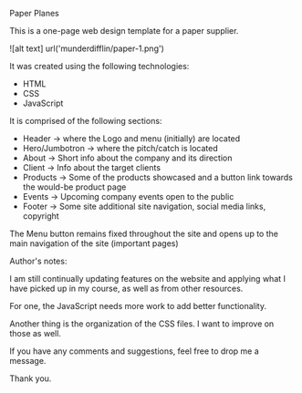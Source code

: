 Paper Planes

This is a one-page web design template for a paper supplier. 

![alt text] url('munderdifflin/paper-1.png')

It was created using the following technologies:

* HTML
* CSS
* JavaScript 

It is comprised of the following sections:

* Header -> where the Logo and menu (initially) are located
* Hero/Jumbotron -> where the pitch/catch is located
* About -> Short info about the company and its direction
* Client -> Info about the target clients
* Products -> Some of the products showcased and a button link towards the would-be product page
* Events -> Upcoming company events open to the public
* Footer -> Some site additional site navigation, social media links, copyright

The Menu button remains fixed throughout the site and opens up to the main navigation of the site (important pages)

Author's notes:

I am still continually updating features on the website and applying what I have picked up in my course, as well as from other resources. 

For one, the JavaScript needs more work to add better functionality.

Another thing is the organization of the CSS files. I want to improve on those as well.

If you have any comments and suggestions, feel free to drop me a message. 

Thank you.
